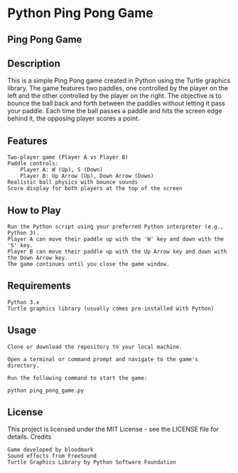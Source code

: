 # Python Ping Pong Game

## Ping Pong Game
## Description

This is a simple Ping Pong game created in Python using the Turtle graphics library. The game features two paddles, one controlled by the player on the left and the other controlled by the player on the right. The objective is to bounce the ball back and forth between the paddles without letting it pass your paddle. Each time the ball passes a paddle and hits the screen edge behind it, the opposing player scores a point.
## Features

    Two-player game (Player A vs Player B)
    Paddle controls:
        Player A: W (Up), S (Down)
        Player B: Up Arrow (Up), Down Arrow (Down)
    Realistic ball physics with bounce sounds
    Score display for both players at the top of the screen

## How to Play

    Run the Python script using your preferred Python interpreter (e.g., Python 3).
    Player A can move their paddle up with the 'W' key and down with the 'S' key.
    Player B can move their paddle up with the Up Arrow key and down with the Down Arrow key.
    The game continues until you close the game window.

## Requirements

    Python 3.x
    Turtle graphics library (usually comes pre-installed with Python)

## Usage

    Clone or download the repository to your local machine.

    Open a terminal or command prompt and navigate to the game's directory.

    Run the following command to start the game:

    python ping_pong_game.py

## License

This project is licensed under the MIT License - see the LICENSE file for details.
Credits

    Game developed by bloodmark
    Sound effects from FreeSound
    Turtle Graphics Library by Python Software Foundation

